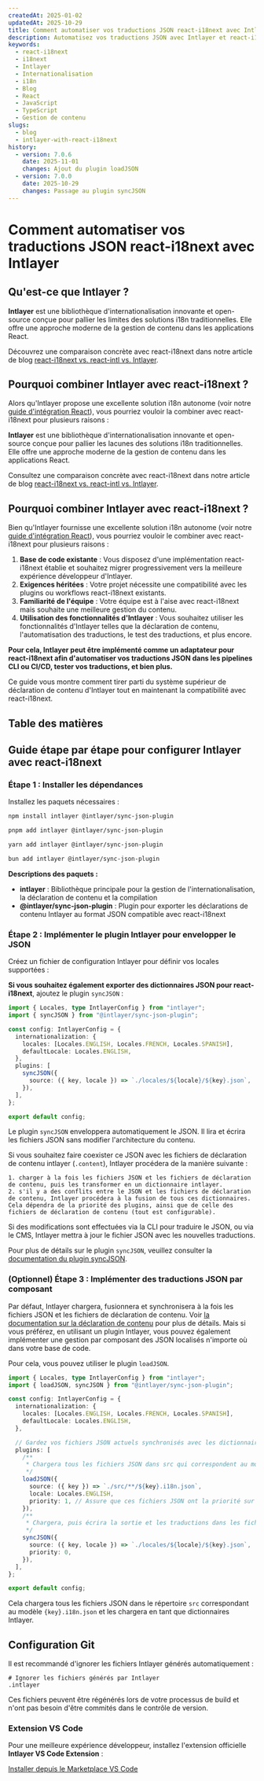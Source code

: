 ```yaml
---
createdAt: 2025-01-02
updatedAt: 2025-10-29
title: Comment automatiser vos traductions JSON react-i18next avec Intlayer
description: Automatisez vos traductions JSON avec Intlayer et react-i18next pour une internationalisation améliorée dans les applications React.
keywords:
  - react-i18next
  - i18next
  - Intlayer
  - Internationalisation
  - i18n
  - Blog
  - React
  - JavaScript
  - TypeScript
  - Gestion de contenu
slugs:
  - blog
  - intlayer-with-react-i18next
history:
  - version: 7.0.6
    date: 2025-11-01
    changes: Ajout du plugin loadJSON
  - version: 7.0.0
    date: 2025-10-29
    changes: Passage au plugin syncJSON
---
```


# Comment automatiser vos traductions JSON react-i18next avec Intlayer

## Qu'est-ce que Intlayer ?

**Intlayer** est une bibliothèque d'internationalisation innovante et open-source conçue pour pallier les limites des solutions i18n traditionnelles. Elle offre une approche moderne de la gestion de contenu dans les applications React.

Découvrez une comparaison concrète avec react-i18next dans notre article de blog [react-i18next vs. react-intl vs. Intlayer](https://github.com/aymericzip/intlayer/blob/main/docs/blog/fr/react-i18next_vs_react-intl_vs_intlayer.md).

## Pourquoi combiner Intlayer avec react-i18next ?

Alors qu'Intlayer propose une excellente solution i18n autonome (voir notre [guide d'intégration React](https://github.com/aymericzip/intlayer/blob/main/docs/docs/fr/intlayer_with_vite+react.md)), vous pourriez vouloir la combiner avec react-i18next pour plusieurs raisons :

**Intlayer** est une bibliothèque d'internationalisation innovante et open-source conçue pour pallier les lacunes des solutions i18n traditionnelles. Elle offre une approche moderne de la gestion de contenu dans les applications React.

Consultez une comparaison concrète avec react-i18next dans notre article de blog [react-i18next vs. react-intl vs. Intlayer](https://github.com/aymericzip/intlayer/blob/main/docs/blog/fr/react-i18next_vs_react-intl_vs_intlayer.md).

## Pourquoi combiner Intlayer avec react-i18next ?

Bien qu'Intlayer fournisse une excellente solution i18n autonome (voir notre [guide d'intégration React](https://github.com/aymericzip/intlayer/blob/main/docs/docs/fr/intlayer_with_vite+react.md)), vous pourriez vouloir le combiner avec react-i18next pour plusieurs raisons :

1. **Base de code existante** : Vous disposez d'une implémentation react-i18next établie et souhaitez migrer progressivement vers la meilleure expérience développeur d'Intlayer.
2. **Exigences héritées** : Votre projet nécessite une compatibilité avec les plugins ou workflows react-i18next existants.
3. **Familiarité de l'équipe** : Votre équipe est à l'aise avec react-i18next mais souhaite une meilleure gestion du contenu.
4. **Utilisation des fonctionnalités d'Intlayer** : Vous souhaitez utiliser les fonctionnalités d'Intlayer telles que la déclaration de contenu, l'automatisation des traductions, le test des traductions, et plus encore.

**Pour cela, Intlayer peut être implémenté comme un adaptateur pour react-i18next afin d'automatiser vos traductions JSON dans les pipelines CLI ou CI/CD, tester vos traductions, et bien plus.**

Ce guide vous montre comment tirer parti du système supérieur de déclaration de contenu d'Intlayer tout en maintenant la compatibilité avec react-i18next.

## Table des matières

<TOC/>

## Guide étape par étape pour configurer Intlayer avec react-i18next

### Étape 1 : Installer les dépendances

Installez les paquets nécessaires :

```bash packageManager="npm"
npm install intlayer @intlayer/sync-json-plugin
```

```bash packageManager="pnpm"
pnpm add intlayer @intlayer/sync-json-plugin
```

```bash packageManager="yarn"
yarn add intlayer @intlayer/sync-json-plugin
```

```bash packageManager="bun"
bun add intlayer @intlayer/sync-json-plugin
```

**Descriptions des paquets :**

- **intlayer** : Bibliothèque principale pour la gestion de l'internationalisation, la déclaration de contenu et la compilation
- **@intlayer/sync-json-plugin** : Plugin pour exporter les déclarations de contenu Intlayer au format JSON compatible avec react-i18next

### Étape 2 : Implémenter le plugin Intlayer pour envelopper le JSON

Créez un fichier de configuration Intlayer pour définir vos locales supportées :

**Si vous souhaitez également exporter des dictionnaires JSON pour react-i18next**, ajoutez le plugin `syncJSON` :

```typescript fileName="intlayer.config.ts"
import { Locales, type IntlayerConfig } from "intlayer";
import { syncJSON } from "@intlayer/sync-json-plugin";

const config: IntlayerConfig = {
  internationalization: {
    locales: [Locales.ENGLISH, Locales.FRENCH, Locales.SPANISH],
    defaultLocale: Locales.ENGLISH,
  },
  plugins: [
    syncJSON({
      source: ({ key, locale }) => `./locales/${locale}/${key}.json`,
    }),
  ],
};

export default config;
```

Le plugin `syncJSON` enveloppera automatiquement le JSON. Il lira et écrira les fichiers JSON sans modifier l'architecture du contenu.

Si vous souhaitez faire coexister ce JSON avec les fichiers de déclaration de contenu intlayer (`.content`), Intlayer procédera de la manière suivante :

    1. charger à la fois les fichiers JSON et les fichiers de déclaration de contenu, puis les transformer en un dictionnaire intlayer.
    2. s'il y a des conflits entre le JSON et les fichiers de déclaration de contenu, Intlayer procédera à la fusion de tous ces dictionnaires. Cela dépendra de la priorité des plugins, ainsi que de celle des fichiers de déclaration de contenu (tout est configurable).

Si des modifications sont effectuées via la CLI pour traduire le JSON, ou via le CMS, Intlayer mettra à jour le fichier JSON avec les nouvelles traductions.

Pour plus de détails sur le plugin `syncJSON`, veuillez consulter la [documentation du plugin syncJSON](https://github.com/aymericzip/intlayer/blob/main/docs/docs/fr/plugins/sync-json.md).

### (Optionnel) Étape 3 : Implémenter des traductions JSON par composant

Par défaut, Intlayer chargera, fusionnera et synchronisera à la fois les fichiers JSON et les fichiers de déclaration de contenu. Voir [la documentation sur la déclaration de contenu](https://github.com/aymericzip/intlayer/blob/main/docs/docs/fr/dictionary/content_file.md) pour plus de détails. Mais si vous préférez, en utilisant un plugin Intlayer, vous pouvez également implémenter une gestion par composant des JSON localisés n'importe où dans votre base de code.

Pour cela, vous pouvez utiliser le plugin `loadJSON`.

```ts fileName="intlayer.config.ts"
import { Locales, type IntlayerConfig } from "intlayer";
import { loadJSON, syncJSON } from "@intlayer/sync-json-plugin";

const config: IntlayerConfig = {
  internationalization: {
    locales: [Locales.ENGLISH, Locales.FRENCH, Locales.SPANISH],
    defaultLocale: Locales.ENGLISH,
  },

  // Gardez vos fichiers JSON actuels synchronisés avec les dictionnaires Intlayer
  plugins: [
    /**
     * Chargera tous les fichiers JSON dans src qui correspondent au modèle {key}.i18n.json
     */
    loadJSON({
      source: ({ key }) => `./src/**/${key}.i18n.json`,
      locale: Locales.ENGLISH,
      priority: 1, // Assure que ces fichiers JSON ont la priorité sur les fichiers dans `./locales/en/${key}.json`
    }),
    /**
     * Chargera, puis écrira la sortie et les traductions dans les fichiers JSON du répertoire locales
     */
    syncJSON({
      source: ({ key, locale }) => `./locales/${locale}/${key}.json`,
      priority: 0,
    }),
  ],
};

export default config;
```

Cela chargera tous les fichiers JSON dans le répertoire `src` correspondant au modèle `{key}.i18n.json` et les chargera en tant que dictionnaires Intlayer.

## Configuration Git

Il est recommandé d'ignorer les fichiers Intlayer générés automatiquement :

```plaintext fileName=".gitignore"
# Ignorer les fichiers générés par Intlayer
.intlayer
```

Ces fichiers peuvent être régénérés lors de votre processus de build et n'ont pas besoin d'être commités dans le contrôle de version.

### Extension VS Code

Pour une meilleure expérience développeur, installez l'extension officielle **Intlayer VS Code Extension** :

[Installer depuis le Marketplace VS Code](https://marketplace.visualstudio.com/items?itemName=intlayer.intlayer-vs-code-extension)
